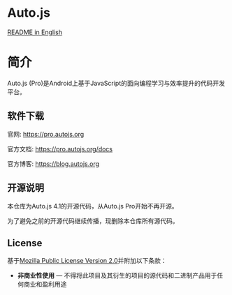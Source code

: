 # Auto.js

[README in English](https://github.com/hyb1996/Auto.js/blob/master/README-en.md)

# 简介

Auto.js (Pro)是Android上基于JavaScript的面向编程学习与效率提升的代码开发平台。

## 软件下载

官网: https://pro.autojs.org

官方文档: https://pro.autojs.org/docs

官方博客: https://blog.autojs.org

## 开源说明

本仓库为Auto.js 4.1的开源代码，从Auto.js Pro开始不再开源。

为了避免之前的开源代码继续传播，现删除本仓库所有源代码。

## License
基于[Mozilla Public License Version 2.0](https://github.com/hyb1996/NoRootScriptDroid/blob/master/LICENSE.md)并附加以下条款：
* **非商业性使用** — 不得将此项目及其衍生的项目的源代码和二进制产品用于任何商业和盈利用途

